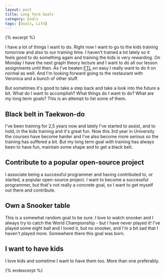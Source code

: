 ```yaml
---
layout: post
title: Long Term Goals
category: Goals
tags: [Goals, Life]
---
```


{% excerpt %}

I have a lot of things I want to do. Right now I want to go to the kids training tomorrow and also to our training time. I haven't trained a lot lately so it feels good to do something again and training the kids is very rewarding. On Monday I have the next graph theory lecture and I want to do all our lesson assignments until then. As I've beaten [FTL](/blog/2013/02/12/faster_than_light/) on easy I really want to do it on normal as well. And I'm looking forward going to the restaurant with Veronica and a bunch of other stuff.

But sometimes it's good to take a step back and take a look into the future a bit. What do I want to accomplish? What things do I want to do? What are my long term goals? This is an attempt to list some of them.

Black belt in Taekwon-do
------------------------

I've been training for 2,5 years now and lately I've started to assist, and to hold, in the kids training and it's great fun. Now this 3rd year in University the courses have become harder and I've also become more serious so the training has suffered a bit. But my long term goal with training has always been to have fun, maintain some shape and to get a black belt.

Contribute to a popular open-source project
-------------------------------------------

I associate being a successful programmer and having contributed to, or started, a popular open-source project. I want to become a successful programmer, but that's not really a concrete goal, so I want to get myself out there and contribute.

Own a Snooker table
-------------------

This is a somewhat random goal to be sure. I love to watch snooker and I always try to catch the World Championship - but I have never played it! I've played some eight ball and I loved it, but no snooker, and I'm a bit sad that I haven't played more. Somewhere there this goal was born.

I want to have kids
-------------------

I love kids and sometime I want to have them too. More than one preferably.

{% endexcerpt %}

